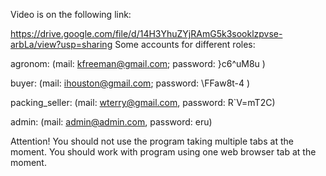 Video is on the following link:

https://drive.google.com/file/d/14H3YhuZYjRAmG5k3sooklzpvse-arbLa/view?usp=sharing
Some accounts for different roles:

agronom: (mail: kfreeman@gmail.com; password: }c6^uM8u )

buyer: (mail: ihouston@gmail.com; password: \FFaw8t-4 )

packing_seller: (mail: wterry@gmail.com, password: R`V=mT2C)

admin: (mail: admin@admin.com, password: eru)

Attention! You should not use the program taking multiple tabs at the moment. You should work with program using one web browser tab at the moment.
